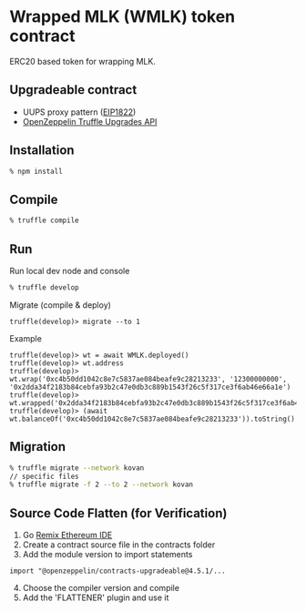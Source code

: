 # Wrapped MLK (WMLK) token contract

ERC20 based token for wrapping MLK.

## Upgradeable contract

- UUPS proxy pattern ([EIP1822](https://eips.ethereum.org/EIPS/eip-1822))
- [OpenZeppelin Truffle Upgrades API](https://docs.openzeppelin.com/upgrades-plugins/1.x/api-truffle-upgrades)

## Installation

```sh
% npm install
```

## Compile

```sh
% truffle compile
```

## Run 

Run local dev node and console
```sh
% truffle develop
```

Migrate (compile & deploy)
```
truffle(develop)> migrate --to 1
```

Example
```
truffle(develop)> wt = await WMLK.deployed()
truffle(develop)> wt.address
truffle(develop)> wt.wrap('0xc4b50dd1042c8e7c5837ae084beafe9c28213233', '12300000000', '0x2dda34f2183b84cebfa93b2c47e0db3c889b1543f26c5f317ce3f6ab46e66a1e')
truffle(develop)> wt.wrapped('0x2dda34f2183b84cebfa93b2c47e0db3c889b1543f26c5f317ce3f6ab46e66a1e')
truffle(develop)> (await wt.balanceOf('0xc4b50dd1042c8e7c5837ae084beafe9c28213233')).toString()
```

## Migration
```sh
% truffle migrate --network kovan
// specific files
% truffle migrate -f 2 --to 2 --network kovan
```

## Source Code Flatten (for Verification)

1. Go [Remix Ethereum IDE](https://remix.ethereum.org/)
2. Create a contract source file in the contracts folder
3. Add the module version to import statements
```solidity
import "@openzeppelin/contracts-upgradeable@4.5.1/...
```
4. Choose the compiler version and compile
5. Add the 'FLATTENER' plugin and use it
